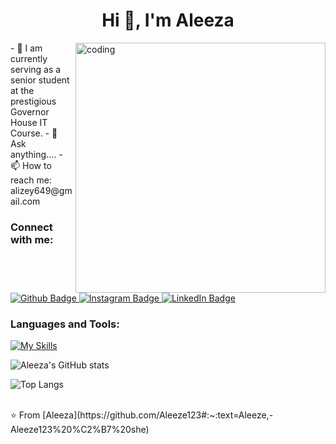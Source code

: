  <h1 align="center">Hi 👋, I'm Aleeza</h1>
<img align="right" alt="coding"width="400" src="https://www.google.com/url?sa=i&url=https%3A%2F%2Fanimesher.com%2Fentry%2Fmacbook-girl-laptop-211172%2F&psig=AOvVaw0P7Gzebqac0eEurkvA5mCk&ust=1718565229864000&source=images&cd=vfe&opi=89978449&ved=0CBAQjRxqFwoTCNig6MWo3oYDFQAAAAAdAAAAABAz">
- 🔭 I am currently serving as a senior student at the prestigious Governor House IT Course.
- 💬 Ask anything....
- 📫 How to reach me: alizey649@gmail.com
  
### Connect with me:
<div id="badges">
  <a href="https://github.com/Aleeze123#:~:text=Aleeze,-Aleeze123%20%C2%B7%20she">
    <img src="https://img.shields.io/badge/Github-orange?style=for-the-badge&logo=Github&logoColor=white" alt="Github Badge"/>
  </a>
   <a href="https://www.instagram.com/aleeze__1710/#">
    <img src="https://img.shields.io/badge/Instagram-purple?style=for-the-badge&logo=instagram&logoColor=white" alt="Instagram Badge"/>
  </a>
   <a href="https://www.linkedin.com/in/aleeza-a-i68735305/#:~:text=www.linkedin.com/in/aleeza%2Da%2Di68735305">
    <img src="https://img.shields.io/badge/LinkedIn-blue?style=for-the-badge&logo=linkedIn&logoColor=white" alt="LinkedIn Badge"/>
  </a>
</div>

### Languages and Tools:
[![My Skills](https://skillicons.dev/icons?i=typescript,javascript,github,instagram,vscode,npm,twitter,linkedIn,discord=5)](https://skillicons.dev)

![Aleeza's GitHub stats](https://github-readme-stats.vercel.app/api?username=Aleeze123&show_icons=true&theme=dark)

![Top Langs](https://github-readme-stats.vercel.app/api/top-langs/?username=Aleeze123&theme=dark)


<br>
⭐️ From [Aleeza](https://github.com/Aleeze123#:~:text=Aleeze,-Aleeze123%20%C2%B7%20she)
